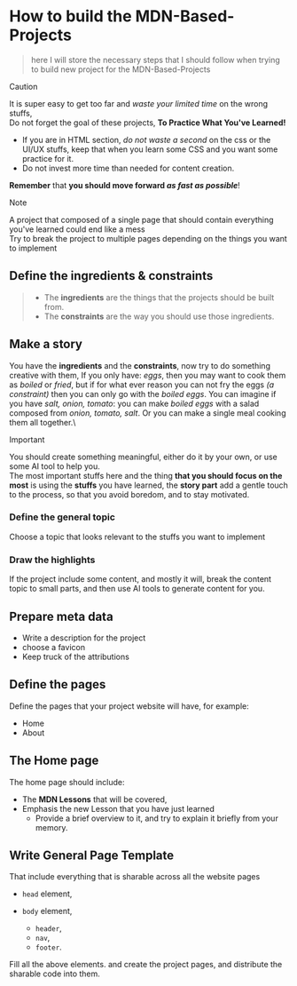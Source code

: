 # How to build the MDN-Based-Projects

> here I will store the necessary steps that I should follow when trying to build new project for the MDN-Based-Projects

> [!CAUTION]
> It is super easy to get too far and _waste your limited time_ on the wrong stuffs,\
> Do not forget the goal of these projects, **To Practice What You've Learned!**
>
> - If you are in HTML section, _do not waste a second_ on the css or the UI/UX stuffs, keep that when you learn some CSS and you want some practice for it.
> - Do not invest more time than needed for content creation.
>
> **Remember** that **you should move forward _as fast as possible_**!

> [!note]
> A project that composed of a single page that should contain everything you've learned could end like a mess\
> Try to break the project to multiple pages depending on the things you want to implement

## Define the ingredients & constraints

> - The **ingredients** are the things that the projects should be built from.
> - The **constraints** are the way you should use those ingredients.

## Make a story

You have the **ingredients** and the **constraints**, now try to do something creative with them, If you only have: _eggs_, then you may want to cook them as _boiled_ or _fried_, but if for what ever reason you can not fry the eggs _(a constraint)_ then you can only go with the _boiled eggs_. You can imagine if you have _salt, onion, tomato_: you can make _boiled eggs_ with a salad composed from _onion, tomato, salt_. Or you can make a single meal cooking them all together.\

> [!IMPORTANT]
> You should create something meaningful, either do it by your own, or use some AI tool to help you.\
> The most important stuffs here and the thing **that you should focus on the most** is using the **stuffs** you have learned, the **story part** add a gentle touch to the process, so that you avoid boredom, and to stay motivated.

### Define the general topic

Choose a topic that looks relevant to the stuffs you want to implement

### Draw the highlights

If the project include some content, and mostly it will, break the content topic to small parts, and then use AI tools to generate content for you.

## Prepare meta data

- Write a description for the project
- choose a favicon
- Keep truck of the attributions

## Define the pages

Define the pages that your project website will have, for example:

- Home
- About

## The Home page

The home page should include:

- The **MDN Lessons** that will be covered,
- Emphasis the new Lesson that you have just learned
  - Provide a brief overview to it, and try to explain it briefly from your memory.

## Write General Page Template

That include everything that is sharable across all the website pages

- `head` element,
- `body` element,

  - `header`,
  - `nav`,
  - `footer`.

Fill all the above elements.
and create the project pages, and distribute the sharable code into them.
